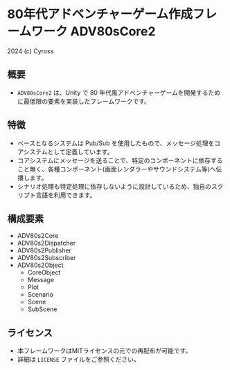 # 80年代アドベンチャーゲーム作成フレームワーク ADV80sCore2

2024 (c) Cyross

## 概要

- `ADV80sCore2` は、Unity で 80 年代風アドベンチャーゲームを開発するために最低限の要素を実装したフレームワークです。

## 特徴

- ベースとなるシステムは Pub/Sub を使用したもので、メッセージ処理をコアシステムとして定義しています。
- コアシステムにメッセージを送ることで、特定のコンポーネントに依存すること無く、各種コンポーネント(画面レンダラーやサウンドシステム等)へ伝播します。
- シナリオ処理も特定処理に依存しないように設計しているため、独自のスクリプト言語を利用できます。

## 構成要素

- ADV80s2Core
- ADV80s2Dispatcher
- ADV80s2Publisher
- ADV80s2Subscriber
- ADV80s2Object
  - CoreObject
  - Message
  - Plot
  - Scenario
  - Scene
  - SubScene

## ライセンス

- 本フレームワークはMITライセンスの元での再配布が可能です。
- 詳細は `LICENSE` ファイルをご参照ください。
